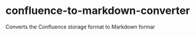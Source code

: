 confluence-to-markdown-converter
================================

Converts the Confluence storage format to Markdown formar
